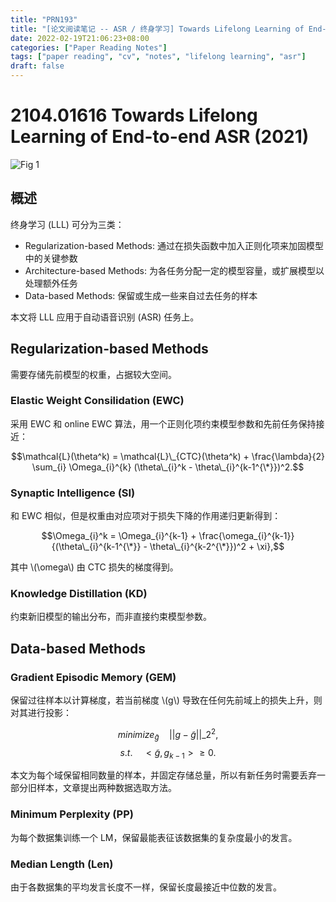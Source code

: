 ```yaml
---
title: "PRN193"
title: "[论文阅读笔记 -- ASR / 终身学习] Towards Lifelong Learning of End-to-end ASR (2021)"
date: 2022-02-19T21:06:23+08:00
categories: ["Paper Reading Notes"]
tags: ["paper reading", "cv", "notes", "lifelong learning", "asr"]
draft: false
---
```


# 2104.01616 Towards Lifelong Learning of End-to-end ASR (2021)

![Fig 1](/images/2022/PRN193/1.png)

## 概述

终身学习 (LLL) 可分为三类：  
+ Regularization-based Methods: 通过在损失函数中加入正则化项来加固模型中的关键参数
+ Architecture-based Methods: 为各任务分配一定的模型容量，或扩展模型以处理额外任务
+ Data-based Methods: 保留或生成一些来自过去任务的样本

本文将 LLL 应用于自动语音识别 (ASR) 任务上。  

## Regularization-based Methods

需要存储先前模型的权重，占据较大空间。  

### Elastic Weight Consilidation (EWC)

采用 EWC 和 online EWC 算法，用一个正则化项约束模型参数和先前任务保持接近：  

$$\mathcal{L}(\theta^k) = \mathcal{L}\_{CTC}(\theta^k) + \frac{\lambda}{2} \sum_{i} \Omega_{i}^{k} (\theta\_{i}^k - \theta\_{i}^{k-1^{\*}})^2.$$

### Synaptic Intelligence (SI)

和 EWC 相似，但是权重由对应项对于损失下降的作用递归更新得到：  

$$\Omega_{i}^k = \Omega_{i}^{k-1} + \frac{\omega_{i}^{k-1}}{(\theta\_{i}^{k-1^{\*}} - \theta\_{i}^{k-2^{\*}})^2 + \xi},$$

其中 \\(\omega\\) 由 CTC 损失的梯度得到。  

### Knowledge Distillation (KD)

约束新旧模型的输出分布，而非直接约束模型参数。  

## Data-based Methods

### Gradient Episodic Memory (GEM)

保留过往样本以计算梯度，若当前梯度 \\(g\\) 导致在任何先前域上的损失上升，则对其进行投影：  

$$minimize_{\widetilde{g}} \quad ||g - \widetilde{g}||\_{2}^2,$$
$$s.t. \quad <\widetilde{g}, g_{k-1}> \ge 0.$$

本文为每个域保留相同数量的样本，并固定存储总量，所以有新任务时需要丢弃一部分旧样本，文章提出两种数据选取方法。  

### Minimum Perplexity (PP)

为每个数据集训练一个 LM，保留最能表征该数据集的复杂度最小的发言。  

### Median Length (Len)

由于各数据集的平均发言长度不一样，保留长度最接近中位数的发言。  
